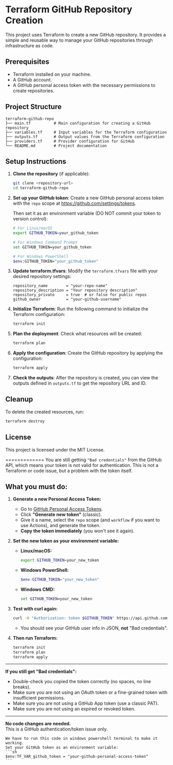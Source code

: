 # Terraform GitHub Repository Creation

This project uses Terraform to create a new GitHub repository. It provides a simple and reusable way to manage your GitHub repositories through infrastructure as code.

## Prerequisites

- Terraform installed on your machine.
- A GitHub account.
- A GitHub personal access token with the necessary permissions to create repositories.

## Project Structure

```
terraform-github-repo
├── main.tf          # Main configuration for creating a GitHub repository
├── variables.tf     # Input variables for the Terraform configuration
├── outputs.tf       # Output values from the Terraform configuration
├── providers.tf     # Provider configuration for GitHub
└── README.md        # Project documentation
```

## Setup Instructions

1. **Clone the repository** (if applicable):
   ```bash
   git clone <repository-url>
   cd terraform-github-repo
   ```

2. **Set up your GitHub token**:
   Create a new GitHub personal access token with the `repo` scope at https://github.com/settings/tokens.
   
   Then set it as an environment variable (DO NOT commit your token to version control):
   
   ```bash
   # For Linux/macOS
   export GITHUB_TOKEN=your_github_token
   
   # For Windows Command Prompt
   set GITHUB_TOKEN=your_github_token
   
   # For Windows PowerShell
   $env:GITHUB_TOKEN="your_github_token"
   ```

3. **Update terraform.tfvars**:
   Modify the `terraform.tfvars` file with your desired repository settings:
   ```
   repository_name        = "your-repo-name"
   repository_description = "Your repository description"
   repository_private     = true  # or false for public repos
   github_owner           = "your-github-username"
   ```

4. **Initialize Terraform**:
   Run the following command to initialize the Terraform configuration:
   ```bash
   terraform init
   ```

5. **Plan the deployment**:
   Check what resources will be created:
   ```bash
   terraform plan
   ```

6. **Apply the configuration**:
   Create the GitHub repository by applying the configuration:
   ```bash
   terraform apply
   ```

7. **Check the outputs**:
   After the repository is created, you can view the outputs defined in `outputs.tf` to get the repository URL and ID.

## Cleanup

To delete the created resources, run:
```bash
terraform destroy
```

## License

This project is licensed under the MIT License.

=============
You are still getting `"Bad credentials"` from the GitHub API, which means your token is not valid for authentication. This is not a Terraform or code issue, but a problem with the token itself.

## What you must do:

1. **Generate a new Personal Access Token:**
   - Go to [GitHub Personal Access Tokens](https://github.com/settings/tokens).
   - Click **"Generate new token"** (classic).
   - Give it a name, select the `repo` scope (and `workflow` if you want to use Actions), and generate the token.
   - **Copy the token immediately** (you won't see it again).

2. **Set the new token as your environment variable:**
   - **Linux/macOS:**
     ```bash
     export GITHUB_TOKEN=your_new_token
     ```
   - **Windows PowerShell:**
     ```powershell
     $env:GITHUB_TOKEN="your_new_token"
     ```
   - **Windows CMD:**
     ```cmd
     set GITHUB_TOKEN=your_new_token
     ```

3. **Test with curl again:**
   ```bash
   curl -H "Authorization: token $GITHUB_TOKEN" https://api.github.com/user
   ```
   - You should see your GitHub user info in JSON, **not** "Bad credentials".

4. **Then run Terraform:**
   ```bash
   terraform init
   terraform plan
   terraform apply
   ```

---

**If you still get "Bad credentials":**
- Double-check you copied the token correctly (no spaces, no line breaks).
- Make sure you are not using an OAuth token or a fine-grained token with insufficient permissions.
- Make sure you are not using a GitHub App token (use a classic PAT).
- Make sure you are not using an expired or revoked token.

---

**No code changes are needed.**  
This is a GitHub authentication/token issue only.

````````````````
We have to run this code in windows powershell terminal to make it working.
Set your GitHub token as an environment variable:
```sh
$env:TF_VAR_github_token = "your-github-personal-access-token"
```
